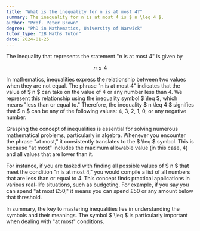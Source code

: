 ```yaml
---
title: "What is the inequality for n is at most 4?"
summary: The inequality for n is at most 4 is $ n \leq 4 $.
author: "Prof. Peter Brown"
degree: "PhD in Mathematics, University of Warwick"
tutor_type: "IB Maths Tutor"
date: 2024-01-25
---
```


The inequality that represents the statement "n is at most 4" is given by 

$$ 
n \leq 4 
$$ 

In mathematics, inequalities express the relationship between two values when they are not equal. The phrase "n is at most 4" indicates that the value of $ n $ can take on the value of 4 or any number less than 4. We represent this relationship using the inequality symbol $ \leq $, which means "less than or equal to." Therefore, the inequality $ n \leq 4 $ signifies that $ n $ can be any of the following values: 4, 3, 2, 1, 0, or any negative number.

Grasping the concept of inequalities is essential for solving numerous mathematical problems, particularly in algebra. Whenever you encounter the phrase "at most," it consistently translates to the $ \leq $ symbol. This is because "at most" includes the maximum allowable value (in this case, 4) and all values that are lower than it.

For instance, if you are tasked with finding all possible values of $ n $ that meet the condition "n is at most 4," you would compile a list of all numbers that are less than or equal to 4. This concept finds practical applications in various real-life situations, such as budgeting. For example, if you say you can spend "at most £50," it means you can spend £50 or any amount below that threshold.

In summary, the key to mastering inequalities lies in understanding the symbols and their meanings. The symbol $ \leq $ is particularly important when dealing with "at most" conditions.
    